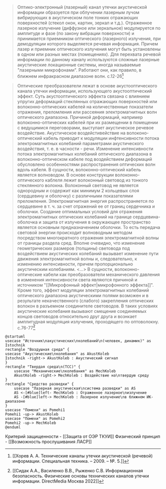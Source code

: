 
>Оптико-электронный (лазерный) канал утечки акустической информации образуется при облучении лазерным лучом вибрирующих в акустическом поле тонких отражающих поверхностей (стекол окон, картин, зеркал и т.д.). Отраженное лазерное излучение (диффузное или зеркальное) модулируется по амплитуде и фазе (по закону вибрации поверхности) и принимается приемником оптического (лазерного) излучения, при демодуляции которого выделяется речевая информация. Причем лазер и приемник оптического излучения могут быть установлены в одном или разных местах (помещениях). Для перехвата речевой информации по данному каналу используются сложные лазерные акустические локационные системы, иногда называемые "лазерными микрофонами". Работают они, как правило, в ближнем инфракрасном диапазоне волн.
>с.12-26[^1]

>Оптические преобразователи лежат в основе акустооптического канала утечки информации, использующего акустооптический эффект. 
>Суть акустооптического эффекта связана с влиянием упругих деформаций стеклянных отражающих поверхностей или волоконно-оптических кабелей на количественные показатели отражения, преломления или рассеяния электромагнитных волн оптического диапазона. Причиной деформаций, например волоконно-оптических кабелей при их размещении в помещении с ведущимися переговорами, выступает акустическое речевое воздействие. Акустическое воздейстивействие на волоконо-оптический кабель приводит к модуляции инфтенсивности потока электромагнитных колебаний параметрами акустического воздействия, т. е. в часности - речи. Изменение интенсивности потока электромагнитных колебаний оптического диапазона в волоконно-оптическом кабеле под воздействием деформаций обусловлено особенностями распространения оптических волн вдоль кабеля. В сущности, волоконно-оптический  кабель является волноводом. В основе конструкции волоконно-оптического каблеля лежит волоконный световод из тонкого стеклянного волокна. Волоконный световод не является однородным и содержит как минимум 2 кольцевых слоя (сердцевину и оболочку) с различными показателями преломления. Электромагнитная энергия распространяется по сердцевине в т. ч. за счет отражений ее от границ сердечника и оболочки. Создание оптимальных условий для отражения электромагнитных оптических колебаний на границе сердцевина-оболочка и защита от излучения в окружающее пространство является основным предназначением оболочки. То есть передача световой энергии  происходит волноводным методом посредством многократного отражения электромагнитной волны от границы раздела сред. Вполне очевидно, что изменение геометрических размеров (толщины) световода под воздействием акустических колебаний вызывает изменение пути движения электромагнитной волны и, следовательно, к изменению интенсивности, причем пропорционально акустическим колебаниям.
><...>
>В сущности, волоконно-оптические кабели как преобразователи механического давления в изменения интенсивности света являются причиной и источником "[[Микрофонный эффект|микрофонного эффекта]]".
>Кроме того, эффект модуляции электромагнитных колебаний оптического диапазона акустическими полями возможен и в результате некачественного (слабого) закрепления оптических волокон в разъемном соединителе световодов. В таких условиях акустические колебания вызывают смещение соединяемых концов световодов относительно друг друга и вознкает амплитудная модуляция излучения, проходящего по оптоволокну.
>с.76-77[^2]


```plantuml
@startuml
usecase "Источник\nакустических\nколебаний\n(человек, динамик)" as Istochnik
rectangle "Воздушная среда" {
usecase "Акустические\nколебания" as AkustKoleb
Istochnik -right-> AkustKoleb : Акустический сигнал
}
rectangle "Твердая среда\n(ТСС)" {
	usecase "Механические\nколебания" as MechKoleb
	AkustKoleb -right-> MechKoleb : Воздействие на\nтвердую среду
}
rectangle "Средство разведки" {
	usecase "Лазерная акустическая\nсистема разведки" as AS
	AS <-[#blue]left- MechKoleb : Отраженное лазерное\nизлучение
	AS -[#blue]left-> MechKoleb : Лазерное излучение\nв ближнем ИК-диапазоне
}
usecase "Помехи" as Pomehi1
Pomehi1 -up-> AkustKoleb
usecase "Помехи" as Pomehi2
Pomehi2 -up-> MechKoleb
@enduml
```

Критерий защищенности - [[Защита от ОЭР ТКУИ]]
Физический принцип - [[Возможность прослушивания ЛАСР]]

[^1]:[[Хорев А. А. Технические каналы утечки акустической (речевой) информации. Специальная техника. – 2009. – №. 5.]]
[^2]:[[Сидак А.А., Василенко В.В., Рыженко С.В. Информационная безопасность. Физические основы технических каналов утечки информации. DirectMedia Москва 2022]]


